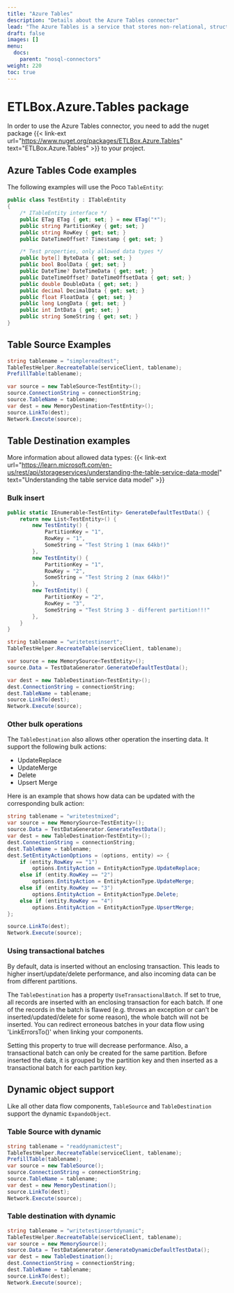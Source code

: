 ```yaml
---
title: "Azure Tables"
description: "Details about the Azure Tables connector"
lead: "The Azure Tables is a service that stores non-relational, structured data in a key-value store, with a schemaless design. Access to Table storage data is fast and cost-effective for many types of applications, and is typically lower in cost than traditional SQL for similar volumes of data."
draft: false
images: []
menu:
  docs:
    parent: "nosql-connectors"
weight: 220
toc: true
---
```


# ETLBox.Azure.Tables package

In order to use the Azure Tables connector, you need to add the nuget package {{< link-ext url="https://www.nuget.org/packages/ETLBox.Azure.Tables" text="ETLBox.Azure.Tables" >}} to your project.

## Azure Tables Code examples

The following examples will use the Poco `TableEntity`:

```C#
public class TestEntity : ITableEntity
{
    /* ITableEntity interface */
    public ETag ETag { get; set; } = new ETag("*");
    public string PartitionKey { get; set; }
    public string RowKey { get; set; }
    public DateTimeOffset? Timestamp { get; set; }

    /* Test properties, only allowed data types */
    public byte[] ByteData { get; set; }
    public bool BoolData { get; set; }
    public DateTime? DateTimeData { get; set; }
    public DateTimeOffset? DateTimeOffsetData { get; set; }
    public double DoubleData { get; set; }
    public decimal DecimalData { get; set; }
    public float FloatData { get; set; }
    public long LongData { get; set; }
    public int IntData { get; set; }
    public string SomeString { get; set; }
}
```

## Table Source Examples

```C#
string tablename = "simplereadtest";
TableTestHelper.RecreateTable(serviceClient, tablename);
PrefillTable(tablename);

var source = new TableSource<TestEntity>();
source.ConnectionString = connectionString;
source.TableName = tablename;
var dest = new MemoryDestination<TestEntity>();
source.LinkTo(dest);
Network.Execute(source);
```


## Table Destination examples

More information about allowed data types: {{< link-ext url="https://learn.microsoft.com/en-us/rest/api/storageservices/understanding-the-table-service-data-model" text="Understanding the table service data model" >}}

### Bulk insert

```C#
public static IEnumerable<TestEntity> GenerateDefaultTestData() {
    return new List<TestEntity>() {
        new TestEntity() {
            PartitionKey = "1",
            RowKey = "1",
            SomeString = "Test String 1 (max 64kb!)"
        },
        new TestEntity() {
            PartitionKey = "1",
            RowKey = "2",
            SomeString = "Test String 2 (max 64kb!)"
        },
        new TestEntity() {
            PartitionKey = "2",
            RowKey = "3",
            SomeString = "Test String 3 - different partition!!!"
        },
    }
}

string tablename = "writetestinsert";
TableTestHelper.RecreateTable(serviceClient, tablename);

var source = new MemorySource<TestEntity>();
source.Data = TestDataGenerator.GenerateDefaultTestData();

var dest = new TableDestination<TestEntity>();
dest.ConnectionString = connectionString;
dest.TableName = tablename;
source.LinkTo(dest);
Network.Execute(source);
```

### Other bulk operations

The `TableDestination` also allows other operation the inserting data. It support the following bulk actions:
- UpdateReplace
- UpdateMerge
- Delete
- Upsert Merge

Here is an example that shows how data can be updated with the corresponding bulk action:

```C#
string tablename = "writetestmixed";
var source = new MemorySource<TestEntity>();
source.Data = TestDataGenerator.GenerateTestData();
var dest = new TableDestination<TestEntity>();
dest.ConnectionString = connectionString;
dest.TableName = tablename;
dest.SetEntityActionOptions = (options, entity) => {
    if (entity.RowKey == "1")
        options.EntityAction = EntityActionType.UpdateReplace;
    else if (entity.RowKey == "2")
        options.EntityAction = EntityActionType.UpdateMerge;
    else if (entity.RowKey == "3")
        options.EntityAction = EntityActionType.Delete;
    else if (entity.RowKey == "4")
        options.EntityAction = EntityActionType.UpsertMerge;
};

source.LinkTo(dest);
Network.Execute(source);
```

### Using transactional batches

By default, data is inserted without an enclosing transaction. This leads to higher insert/update/delete performance, and also incoming data can be from different partitions.

The `TableDestination` has a property `UseTransactionalBatch`. If set to true, all records are inserted with an enclosing transaction for each batch. If one of the records in the batch is flawed (e.g. throws an exception or can't be inserted/updated/delete for some reason), the whole batch will not be inserted.
You can redirect erroneous batches in your data flow using 'LinkErrorsTo()' when linking your components.

Setting this property to true  will decrease performance. Also, a transactional batch can only be created for the same partition. Before inserted the data, it is grouped by the partition key and then inserted as a transactional batch for each partition key.

## Dynamic object support

Like all other data flow components, `TableSource` and `TableDestination` support the dynamic `ExpandoObject`.

### Table Source with dynamic

```C#
string tablename = "readdynamictest";
TableTestHelper.RecreateTable(serviceClient, tablename);
PrefillTable(tablename);
var source = new TableSource();
source.ConnectionString = connectionString;
source.TableName = tablename;
var dest = new MemoryDestination();
source.LinkTo(dest);
Network.Execute(source);
```

### Table destination with dynamic

```C#
string tablename = "writetestinsertdynamic";
TableTestHelper.RecreateTable(serviceClient, tablename);
var source = new MemorySource();
source.Data = TestDataGenerator.GenerateDynamicDefaultTestData();
var dest = new TableDestination();
dest.ConnectionString = connectionString;
dest.TableName = tablename;
source.LinkTo(dest);
Network.Execute(source);
```

